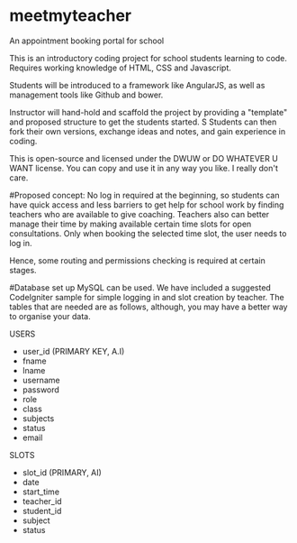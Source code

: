 # meetmyteacher
An appointment booking portal for school

This is an introductory coding project for school students learning to code.
Requires working knowledge of HTML, CSS and Javascript.

Students will be introduced to a framework like AngularJS, as well as management tools like Github and bower.

Instructor will hand-hold and scaffold the project by providing a "template" and proposed structure to get the students started. S
Students can then fork their own versions, exchange ideas and notes, and gain experience in coding.

This is open-source and licensed under the DWUW or DO WHATEVER U WANT license. You can copy and use it in any way you like. I really don't care.


#Proposed concept:
No log in required at the beginning, so students can have quick access and less barriers to get help for school work by finding 
teachers who are available to give coaching. Teachers also can better manage their time by making available certain time 
slots for open consultations. Only when booking the selected time slot, the user needs to log in.

Hence, some routing and permissions checking is required at certain stages.

#Database set up
MySQL can be used. We have included a suggested CodeIgniter sample for simple logging in and slot creation by teacher. The tables that are needed are as follows, although, you may have a better way to organise your data.

USERS 
- user_id (PRIMARY KEY, A.I)
- fname
- lname
- username
- password
- role
- class
- subjects
- status
- email

SLOTS
- slot_id (PRIMARY, AI)
- date
- start_time
- teacher_id
- student_id
- subject
- status
